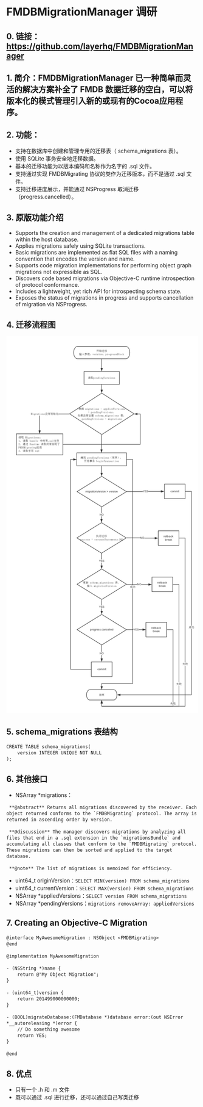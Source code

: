 # FMDBMigrationManager 调研
## 0. 链接：https://github.com/layerhq/FMDBMigrationManager
## 1. 简介：FMDBMigrationManager 已一种简单而灵活的解决方案补全了 FMDB 数据迁移的空白，可以将版本化的模式管理引入新的或现有的Cocoa应用程序。
## 2. 功能：
* 支持在数据库中创建和管理专用的迁移表（ schema_migrations 表）。
* 使用 SQLite 事务安全地迁移数据。
* 基本的迁移功能为以版本编码和名称作为名字的 .sql 文件。
* 支持通过实现 FMDBMigrating 协议的类作为迁移版本，而不是通过 .sql 文件。
* 支持迁移进度展示，并能通过 NSProgress 取消迁移（progress.cancelled）。
## 3. 原版功能介绍
* Supports the creation and management of a dedicated migrations table within the host database.
* Applies migrations safely using SQLite transactions.
* Basic migrations are implemented as flat SQL files with a naming convention that encodes the version and name.
* Supports code migration implementations for performing object graph migrations not expressible as SQL.
* Discovers code based migrations via Objective-C runtime introspection of protocol conformance.
* Includes a lightweight, yet rich API for introspecting schema state.
* Exposes the status of migrations in progress and supports cancellation of migration via NSProgress.
## 4. 迁移流程图
![](https://github.com/Andy1994/DatabaseSchemeMigrationSolution/blob/master/img/FMDBMigrationManager%E8%B0%83%E7%A0%94-1.png)
## 5. schema_migrations 表结构
```
CREATE TABLE schema_migrations(
	version INTEGER UNIQUE NOT NULL
);
```

## 6. 其他接口
* NSArray *migrations：
```
 **@abstract** Returns all migrations discovered by the receiver. Each object returned conforms to the `FMDBMigrating` protocol. The array is returned in ascending order by version.

 **@discussion** The manager discovers migrations by analyzing all files that end in a .sql extension in the `migrationsBundle` and accumulating all classes that conform to the `FMDBMigrating` protocol. These migrations can then be sorted and applied to the target database.

 **@note** The list of migrations is memoized for efficiency.
```
* uint64_t originVersion：`SELECT MIN(version) FROM schema_migrations`
* uint64_t currentVersion：`SELECT MAX(version) FROM schema_migrations`
* NSArray *appliedVersions：`SELECT version FROM schema_migrations`
* NSArray  *pendingVersions：`migrations removeArray: appliedVersions`
## 7. Creating an Objective-C Migration
```
@interface MyAwesomeMigration : NSObject <FMDBMigrating>
@end

@implementation MyAwesomeMigration

- (NSString *)name {
    return @"My Object Migration";
}

- (uint64_t)version {
    return 201499000000000;
}

- (BOOL)migrateDatabase:(FMDatabase *)database error:(out NSError *__autoreleasing *)error {
    // Do something awesome
    return YES;
}

@end
```
## 8. 优点
* 只有一个 .h 和 .m 文件
* 既可以通过 .sql 进行迁移，还可以通过自己写类迁移
